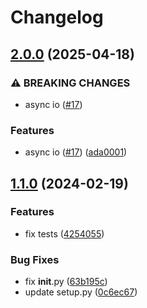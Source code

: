 # Changelog

## [2.0.0](https://github.com/jefersondaniel/fractal-input/compare/v1.1.0...v2.0.0) (2025-04-18)


### ⚠ BREAKING CHANGES

* async io ([#17](https://github.com/jefersondaniel/fractal-input/issues/17))

### Features

* async io ([#17](https://github.com/jefersondaniel/fractal-input/issues/17)) ([ada0001](https://github.com/jefersondaniel/fractal-input/commit/ada00017ff9361fb5ee5719965600ed9af2b52d3))

## [1.1.0](https://github.com/jefersondaniel/fractal-input/compare/1.0.0...v1.1.0) (2024-02-19)


### Features

* fix tests ([4254055](https://github.com/jefersondaniel/fractal-input/commit/42540557d1c0f663e4f0c0f76ca7609ead4b8853))


### Bug Fixes

* fix __init__.py ([63b195c](https://github.com/jefersondaniel/fractal-input/commit/63b195c7c117a2c5a74cd63134acd3d799a8bdf6))
* update setup.py ([0c6ec67](https://github.com/jefersondaniel/fractal-input/commit/0c6ec6753f77a78784b57b37ddf937e00bae7b13))
